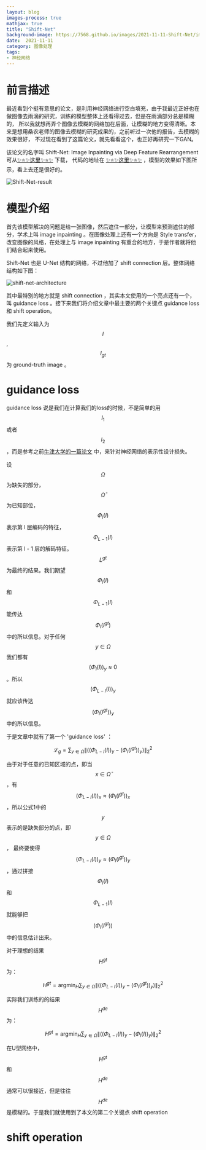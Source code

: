```yaml
---
layout: blog
images-process: true
mathjax: true
title: "Shift-Net"
background-image: https://7568.github.io/images/2021-11-11-Shift-Net/img.png
date:  2021-11-11
category: 图像处理
tags:
- 神经网络
---
```

[Shift-Net-result]:https://7568.github.io/images/2021-11-11-Shift-Net/img.png
[shift-net-architecture]:https://7568.github.io/images/2021-11-11-Shift-Net/shift-net-architecture.png

# 前言描述

最近看到个挺有意思的论文，是利用神经网络进行空白填充，由于我最近正好也在做图像去雨滴的研究，训练的模型整体上还看得过去，但是在雨滴部分总是模糊的，
所以我就想再弄个图像去模糊的网络加在后面，让模糊的地方变得清晰。本来是想用桑农老师的图像去模糊的研究成果的，之前听过一次他的报告，去模糊的效果很好，
不过现在看到了这篇论文，就先看看这个，也正好再研究一下GAN。

该论文的名字叫 Shift-Net: Image Inpainting via Deep Feature Rearrangement 可从[✨⭐✨这里✨⭐✨](https://openaccess.thecvf.com/content_ECCV_2018/papers/Zhaoyi_Yan_Shift-Net_Image_Inpainting_ECCV_2018_paper.pdf) 下载，
代码的地址在 [✨⭐✨这里✨⭐✨](https://github.com/Zhaoyi-Yan/Shift-Net_pytorch) ，模型的效果如下图所示，看上去还是很好的。

![Shift-Net-result]

# 模型介绍

首先该模型解决的问题是给一张图像，然后遮住一部分，让模型来预测遮住的部分，学术上叫 image inpainting 。在图像处理上还有一个方向是 Style transfer，
改变图像的风格，在处理上与 image inpainting 有重合的地方，于是作者就将他们结合起来使用。

Shift-Net 也是 U-Net 结构的网络，不过他加了 shift connection 层。整体网络结构如下图：

![shift-net-architecture]

其中最特别的地方就是 shift connection ，其实本文使用的一个亮点还有一个，叫 guidance loss 。接下来我们将介绍文章中最主要的两个关键点 guidance loss 和 shift operation。

我们先定义输入为 $$I$$ , $$I_{gt}$$ 为 ground-truth image 。

# guidance loss

guidance loss 说是我们在计算我们的loss的时候，不是简单的用$$l_1$$或者$$l_2$$，而是参考之前[牛津大学的一篇论文](https://www.robots.ox.ac.uk/~vedaldi/assets/pubs/mahendran15understanding.pdf) 中，来针对神经网络的表示性设计损失。

设 $$\Omega$$ 为缺失的部分， $$\bar{\Omega}$$ 为已知部位，$$\Phi_l(I)$$ 表示第 l 层编码的特征，$$\Phi_{L-1}(I)$$ 表示第 l - 1 层的解码特征。
$$L^{gt}$$ 为最终的结果。我们期望 $$\Phi_l(I)$$ 和 $$\Phi_{L-1}(I)$$ 能传达 $$\Phi_l(I^{gt})$$ 中的所以信息。对于任何 $$y \in \Omega$$ 
我们都有 $$(\Phi_l(I))_y \approx 0$$ 。所以 $$(\Phi_{L-l}(I))_y$$ 就应该传达 $$(\Phi_l(I^{gt}))_y$$ 中的所以信息。
 
于是文章中就有了第一个 'guidance loss' ：

$$ \mathcal{L}_g = \displaystyle\sum_{y \in \Omega} \| ((\Phi_{L-l}(I))_y - (\Phi_l(I^{gt}))_y) \|_2^2$$

由于对于任意的已知区域的点，即当$$x \in \bar{\Omega}$$，有 $$(\Phi_{L-l}(I))_x \approx (\Phi_l(I^{gt}))_x$$，所以公式1中的$$y$$表示的是缺失部分的点，即$$y \in {\Omega}$$，
最终要使得 $$(\Phi_{L-l}(I))_y \approx (\Phi_l(I^{gt}))_y$$ ，通过拼接$$\Phi_l(I)$$和$$\Phi_{L-1}(I)$$就能够把$$(\Phi_l(I^{gt}))$$中的信息估计出来。

对于理想的结果$$H^{gt}$$为：

$$H^{gt} = \mathop{\arg\min}_H{\displaystyle\sum_{y \in \Omega} \| ((\Phi_{L-l}(I))_y - (\Phi_l(I^{gt}))_y) \|_2^2}$$

实际我们训练的的结果$$H^{de}$$为：

$$H^{gt} = \mathop{\arg\min}_H{\displaystyle\sum_{y \in \Omega} \| ((\Phi_{L-l}(I))_y - (\Phi_l(I))_y) \|_2^2}$$

在U型网络中，$$H^{gt}$$和$$H^{de}$$通常可以很接近，但是往往$$H^{de}$$是模糊的。于是我们就使用到了本文的第二个关键点 shift operation

# shift operation


